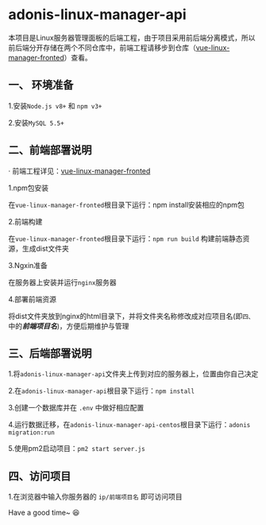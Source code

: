 # adonis-linux-manager-api

本项目是Linux服务器管理面板的后端工程，由于项目采用前后端分离模式，所以前后端分开存储在两个不同仓库中，前端工程请移步到仓库（<a href='https://github.com/JasonCeng/vue-linux-manager-fronted' target='_blank'>vue-linux-manager-fronted</a>）查看。

## 一、	环境准备

1.安装```Node.js v8+``` 和 ```npm v3+```

2.安装```MySQL 5.5+```

## 二、前端部署说明

· 前端工程详见：<a href='https://github.com/JasonCeng/vue-linux-manager-fronted' target='_blank'>vue-linux-manager-fronted</a>

1.npm包安装

在```vue-linux-manager-fronted```根目录下运行：npm install安装相应的npm包

2.前端构建

在```vue-linux-manager-fronted```根目录下运行：```npm run build``` 构建前端静态资源，生成dist文件夹

3.Ngxin准备

在服务器上安装并运行```nginx```服务器

4.部署前端资源

将dist文件夹放到nginx的html目录下，并将文件夹名称修改成对应项目名(即```四、```中的***前端项目名***)，方便后期维护与管理

## 三、后端部署说明

1.将```adonis-linux-manager-api```文件夹上传到对应的服务器上，位置由你自己决定

2.在```adonis-linux-manager-api```根目录下运行：```npm install```

3.创建一个数据库并在 ```.env``` 中做好相应配置

4.运行数据迁移，在```adonis-linux-manager-api-centos```根目录下运行：```adonis migration:run```

5.使用pm2启动项目：```pm2 start server.js```

## 四、访问项目

1.在浏览器中输入你服务器的 ```ip/前端项目名``` 即可访问项目

Have a good time~  :laughing: 